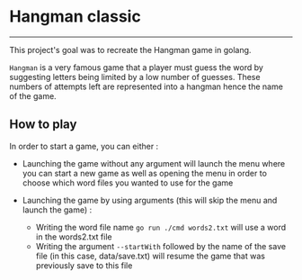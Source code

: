 <h1>Hangman classic</h1>

***

This project's goal was to recreate the Hangman game in golang.

``Hangman`` is a very famous game that a player must guess the word by suggesting letters being limited by a low number of guesses. These numbers of attempts left are represented into a hangman hence the name of the game.

<h2>How to play</h2>


In order to start a game, you can either :

* Launching the game without any argument will launch the menu where you can start a new game as well as opening the menu in order to choose which word files you wanted to use for the game

- Launching the game by using arguments (this will skip the menu and launch the game) : 

  - Writing the word file name ```go run ./cmd words2.txt``` will use a word in the words2.txt file
  - Writing the argument ```--startWith``` followed by the name of the save file (in this case, data/save.txt) will resume the game that was previously save to this file


